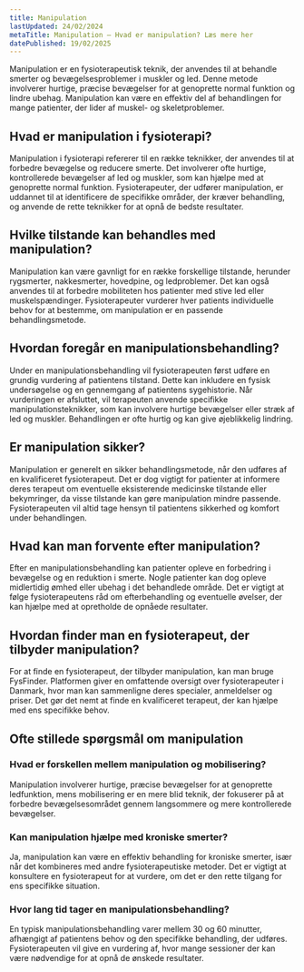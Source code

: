 ```yaml
---
title: Manipulation
lastUpdated: 24/02/2024
metaTitle: Manipulation – Hvad er manipulation? Læs mere her
datePublished: 19/02/2025
---
```


Manipulation er en fysioterapeutisk teknik, der anvendes til at behandle smerter og bevægelsesproblemer i muskler og led. Denne metode involverer hurtige, præcise bevægelser for at genoprette normal funktion og lindre ubehag. Manipulation kan være en effektiv del af behandlingen for mange patienter, der lider af muskel- og skeletproblemer.

## Hvad er manipulation i fysioterapi?

Manipulation i fysioterapi refererer til en række teknikker, der anvendes til at forbedre bevægelse og reducere smerte. Det involverer ofte hurtige, kontrollerede bevægelser af led og muskler, som kan hjælpe med at genoprette normal funktion. Fysioterapeuter, der udfører manipulation, er uddannet til at identificere de specifikke områder, der kræver behandling, og anvende de rette teknikker for at opnå de bedste resultater.

## Hvilke tilstande kan behandles med manipulation?

Manipulation kan være gavnligt for en række forskellige tilstande, herunder rygsmerter, nakkesmerter, hovedpine, og ledproblemer. Det kan også anvendes til at forbedre mobiliteten hos patienter med stive led eller muskelspændinger. Fysioterapeuter vurderer hver patients individuelle behov for at bestemme, om manipulation er en passende behandlingsmetode.

## Hvordan foregår en manipulationsbehandling?

Under en manipulationsbehandling vil fysioterapeuten først udføre en grundig vurdering af patientens tilstand. Dette kan inkludere en fysisk undersøgelse og en gennemgang af patientens sygehistorie. Når vurderingen er afsluttet, vil terapeuten anvende specifikke manipulationsteknikker, som kan involvere hurtige bevægelser eller stræk af led og muskler. Behandlingen er ofte hurtig og kan give øjeblikkelig lindring.

## Er manipulation sikker?

Manipulation er generelt en sikker behandlingsmetode, når den udføres af en kvalificeret fysioterapeut. Det er dog vigtigt for patienter at informere deres terapeut om eventuelle eksisterende medicinske tilstande eller bekymringer, da visse tilstande kan gøre manipulation mindre passende. Fysioterapeuten vil altid tage hensyn til patientens sikkerhed og komfort under behandlingen.

## Hvad kan man forvente efter manipulation?

Efter en manipulationsbehandling kan patienter opleve en forbedring i bevægelse og en reduktion i smerte. Nogle patienter kan dog opleve midlertidig ømhed eller ubehag i det behandlede område. Det er vigtigt at følge fysioterapeutens råd om efterbehandling og eventuelle øvelser, der kan hjælpe med at opretholde de opnåede resultater.

## Hvordan finder man en fysioterapeut, der tilbyder manipulation?

For at finde en fysioterapeut, der tilbyder manipulation, kan man bruge FysFinder. Platformen giver en omfattende oversigt over fysioterapeuter i Danmark, hvor man kan sammenligne deres specialer, anmeldelser og priser. Det gør det nemt at finde en kvalificeret terapeut, der kan hjælpe med ens specifikke behov.

## Ofte stillede spørgsmål om manipulation

### Hvad er forskellen mellem manipulation og mobilisering?

Manipulation involverer hurtige, præcise bevægelser for at genoprette ledfunktion, mens mobilisering er en mere blid teknik, der fokuserer på at forbedre bevægelsesområdet gennem langsommere og mere kontrollerede bevægelser.

### Kan manipulation hjælpe med kroniske smerter?

Ja, manipulation kan være en effektiv behandling for kroniske smerter, især når det kombineres med andre fysioterapeutiske metoder. Det er vigtigt at konsultere en fysioterapeut for at vurdere, om det er den rette tilgang for ens specifikke situation.

### Hvor lang tid tager en manipulationsbehandling?

En typisk manipulationsbehandling varer mellem 30 og 60 minutter, afhængigt af patientens behov og den specifikke behandling, der udføres. Fysioterapeuten vil give en vurdering af, hvor mange sessioner der kan være nødvendige for at opnå de ønskede resultater.

